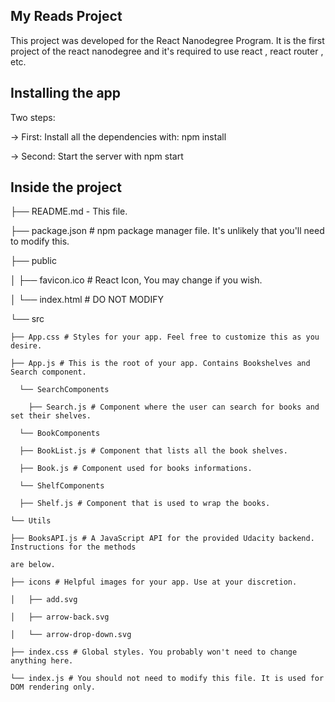 
## My Reads Project

This project was developed for the React Nanodegree Program. It is the first project of the react nanodegree and it's required to use react , react router , etc.

## Installing the app
Two steps: 

-> First: Install all the dependencies with: npm install

-> Second: Start the server with npm start

## Inside the project
├── README.md - This file.

├── package.json # npm package manager file. It's unlikely that you'll need to modify this.

├── public

│   ├── favicon.ico # React Icon, You may change if you wish.

│   └── index.html # DO NOT MODIFY

└── src

    ├── App.css # Styles for your app. Feel free to customize this as you desire.

    ├── App.js # This is the root of your app. Contains Bookshelves and Search component.

      └── SearchComponents

        ├── Search.js # Component where the user can search for books and set their shelves.

      └── BookComponents

      ├── BookList.js # Component that lists all the book shelves.

      ├── Book.js # Component used for books informations.

      └── ShelfComponents

      ├── Shelf.js # Component that is used to wrap the books.

    └── Utils 

    ├── BooksAPI.js # A JavaScript API for the provided Udacity backend. Instructions for the methods 

    are below.

    ├── icons # Helpful images for your app. Use at your discretion.

    │   ├── add.svg

    │   ├── arrow-back.svg

    │   └── arrow-drop-down.svg

    ├── index.css # Global styles. You probably won't need to change anything here.
    
    └── index.js # You should not need to modify this file. It is used for DOM rendering only.
